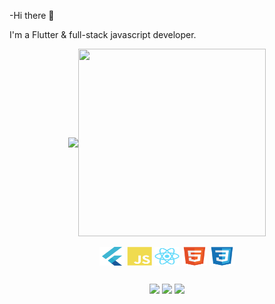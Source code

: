 -Hi there 👋

I'm a Flutter & full-stack javascript developer.

<div>
  <a href="https://github.com/c0nevski/" style="display: flex; align-items: center; justify-content: center;">
    <img src="https://github-readme-stats.vercel.app/api?username=c0nevski&count_private=true&show_icons=true&theme=tokyonight" />
    <img align="center" width="300em" height="300em" src="https://github.com/birobirobiro/birobirobiro/raw/master/animation_500_kv8i962g.gif?raw=true" style="max-width: 100%;">
  </a>
</div>

<div align="center" style="display: inline_block"><br>
  <img align="center" alt="Joao-HTML" height="30" width="40" src="https://raw.githubusercontent.com/devicons/devicon/master/icons/flutter/flutter-original.svg">
  <img align="center" alt="Joao-Js" height="30" width="40" src="https://raw.githubusercontent.com/devicons/devicon/master/icons/javascript/javascript-plain.svg">
  <img align="center" alt="Joao-React" height="30" width="40" src="https://raw.githubusercontent.com/devicons/devicon/master/icons/react/react-original.svg">
  <img align="center" alt="Joao-HTML" height="30" width="40" src="https://raw.githubusercontent.com/devicons/devicon/master/icons/html5/html5-original.svg">
  <img align="center" alt="Joao-CSS" height="30" width="40" src="https://raw.githubusercontent.com/devicons/devicon/master/icons/css3/css3-original.svg">
  
</div>
  
  ##
 
<div align="center"> 
  <a href="https://instagram.com/c0nevski" target="_blank"><img src="https://img.shields.io/badge/-Instagram-%23E4405F?style=for-the-badge&logo=instagram&logoColor=white" target="_blank"></a>
  <a href = "mailto:z.conevski@yahoo.com"><img src="https://img.shields.io/badge/-Gmail-%23333?style=for-the-badge&logo=gmail&logoColor=white" target="_blank"></a>
  <a href="https://www.linkedin.com/in/zoran-conevski-754221118/" target="_blank"><img src="https://img.shields.io/badge/-LinkedIn-%230077B5?style=for-the-badge&logo=linkedin&logoColor=white" target="_blank"></a> 
  
  
 
 
</div>
